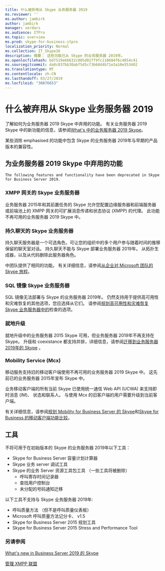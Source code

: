 ```yaml
---
title: 什么被弃用从 Skype 业务服务器 2019
ms.reviewer: ''
ms.author: jambirk
author: jambirk
manager: serdars
ms.audience: ITPro
ms.topic: overview
ms.prod: skype-for-business-itpro
localization_priority: Normal
ms.collection: IT_Skype16
description: 摘要： 这些功能已从 Skype 的业务服务器 2019年。
ms.openlocfilehash: bd7519e66632c005d81ff9fc110684f6c4854c41
ms.sourcegitcommit: da8c037bb30abf5d5cf3b60d4b71e3a10e553402
ms.translationtype: MT
ms.contentlocale: zh-CN
ms.lasthandoff: 03/27/2019
ms.locfileid: "30876653"
---
```

# <a name="whats-deprecated-from-skype-for-business-server-2019"></a>什么被弃用从 Skype 业务服务器 2019

了解如何为业务服务器 2019 Skype 中弃用的功能。 有关业务服务器 2019 Skype 中的新功能的信息，请参阅[What's 中的业务服务器 2019 Skype](whats-new.md)。

某些消除 emphasised 的功能中包含 Skype 的业务服务器 2019年与早期的产品版本的兼容性。

## <a name="features-deprecated-in-skype-for-business-server-2019"></a>为业务服务器 2019 Skype 中弃用的功能 

    The following features and functionality have been deprecated in Skype for Business Server 2019.

### <a name="xmpp-gateways-for-skype-for-business-server"></a>XMPP 网关的 Skype 业务服务器

业务服务器 2015年和其前置任务的 Skype 允许您配置边缘服务器和前端服务器或前端池上的 XMPP 网关的可扩展消息传递和状态协议 (XMPP) 的代理。 此功能不再可用的业务服务器 2019 Skype 中。

### <a name="persistent-chat-for-skype-for-business-server"></a>持久聊天的 Skype 业务服务器

持久聊天服务器是一个可选角色，可让您的组织中的多个用户参与随着时间的推移保留的聊天室对话。 持久聊天不能与 Skype 部署业务服务器 2019年。 从拓扑生成器，以及从代码删除此服务器角色。 

中团队提供了相同的功能。 有关详细信息，请参阅[从企业对 Microsoft 团队的 Skype 旅程](/microsoftteams/journey-skypeforbusiness-teams)。

### <a name="sql-mirroring-for-skype-for-business-server"></a>SQL 镜像 Skype 业务服务器

SQL 镜像无法部署与 Skype 的业务服务器 2019年。 仍然支持用于提供高可用性和灾难恢复的其他选项，您应选择从它们。 请参阅[规划高可用性和灾难恢复 Skype 业务服务器中的](../SfbServer/plan-your-deployment/high-availability-and-disaster-recovery/high-availability-and-disaster-recovery.md)检查的选项。

### <a name="in-place-upgrades"></a>就地升级 

就地升级中的业务服务器 2015 Skype 可用，但业务服务器 2019年不再支持在 Skype。 升级和 coexistance 都支持并排，详细信息，请参阅[迁移到业务服务器 2019年的 Skype](migration/migration-to-skype-for-business-server-2019.md) 。

### <a name="mobility-service-mcx"></a>Mobility Service (Mcx)

移动服务支持旧的移动客户端使用不再可用的业务服务器 2019 Skype 中。 这先前已的业务服务器 2015年宣布 Skype 中。

业务移动客户端的所有当前 Skype 已使用统一通信 Web API (UCWA) 来支持即时消息 (IM)、 状态和联系人。 与使用 Mcx 的旧客户端的用户需要升级到当前客户端。

有关详细信息，请参阅[规划 Mobility for Business Server 的 Skype](../SfbServer/plan-your-deployment/mobility.md)和[Skype for Business 的移动客户端功能比较](../SfbServer/plan-your-deployment/clients-and-devices/mobile-feature-comparison.md)。

## <a name="tools"></a>工具

不将可用于在初始版本的 Skype 的业务服务器 2019年以下工具：

- Skype for Business Server 容量计划计算器
- Skype 业务 server 调试工具
- Skype 的业务 Server 资源工具包工具 （一些工具将被删除）
    - 呼叫寄存时间记录器
    - 查找用户控制台
    - 未分配的号码通知迁移

以下工具不支持与 Skype 业务服务器 2019年:

- 呼叫质量方法 （但不是呼叫质量仪表板）
- Microsoft 呼叫质量方法记分卡、 v1.5
- Skype for Business Server 2015 规划工具
- Skype for Business Server 2015 Stress and Performance Tool

### <a name="see-also"></a>另请参阅

[What's new in Business Server 2019 的 Skype](whats-new.md)

[管理 XMPP 联盟](migration/migrating-xmpp-federation.md)
